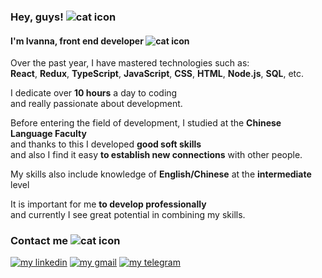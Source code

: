 ### Hey, guys! ![cat icon](https://github.com/ivaZaiets/ivaZaiets/assets/142230575/ffcd6bce-5c0e-4c95-b0b8-731203c2336f)

#### I'm Ivanna, front end developer ![cat icon](https://github.com/ivaZaiets/ivaZaiets/assets/142230575/0f06735c-9a2c-46c9-af03-6786b1a69496)


Over the past year, I have mastered technologies such as:  
**React**, **Redux**, **TypeScript**, **JavaScript**, **CSS**, **HTML**, **Node.js**, **SQL**, etc. 

I dedicate over **10 hours** a day to coding  
and really passionate about development.

Before entering the field of development, I studied at the **Chinese Language Faculty**  
and thanks to this I developed **good soft skills**  
and also I find it easy **to establish new connections** with other people.  

My skills also include knowledge of **English/Chinese** at the **intermediate** level

It is important for me **to develop professionally**   
and currently I see great potential in combining my skills.


### Contact me ![cat icon](https://github.com/ivaZaiets/ivaZaiets/assets/142230575/4e860a6a-a404-415e-85bc-13e35ac98f04)


[![my linkedin](https://github.com/ivaZaiets/ivaZaiets/assets/142230575/a098b586-62e5-4b97-a011-cbc40e176c2c)](https://www.linkedin.com/in/ivanna-zaiets-6122532a0/)
[![my gmail](https://github.com/ivaZaiets/ivaZaiets/assets/142230575/30eaca98-36ba-4861-95f9-e75607195503)](mailto:iva.zaiets.dev@gmail.com)
[![my telegram](https://github.com/ivaZaiets/ivaZaiets/assets/142230575/2e57a85b-8125-4a26-aee3-3b550990b4d0)](https://t.me/swugre)


